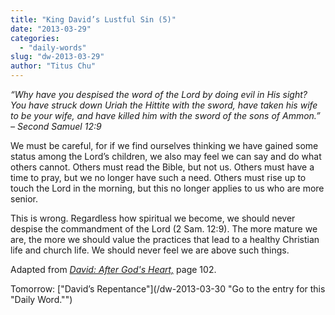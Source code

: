 ```yaml
---
title: "King David’s Lustful Sin (5)"
date: "2013-03-29"
categories: 
  - "daily-words"
slug: "dw-2013-03-29"
author: "Titus Chu"
---
```


_“Why have you despised the word of the Lord by doing evil in His sight? You have struck down Uriah the Hittite with the sword, have taken his wife to be your wife, and have killed him with the sword of the sons of Ammon.” – Second Samuel 12:9_

We must be careful, for if we find ourselves thinking we have gained some status among the Lord’s children, we also may feel we can say and do what others cannot. Others must read the Bible, but not us. Others must have a time to pray, but we no longer have such a need. Others must rise up to touch the Lord in the morning, but this no longer applies to us who are more senior.

This is wrong. Regardless how spiritual we become, we should never despise the commandment of the Lord (2 Sam. 12:9). The more mature we are, the more we should value the practices that lead to a healthy Christian life and church life. We should never feel we are above such things.

Adapted from _[David: After God's Heart,](/book-david "Go to the listing for this book.")_ page 102.

Tomorrow: ["David’s Repentance"](/dw-2013-03-30 "Go to the entry for this "Daily Word."")
